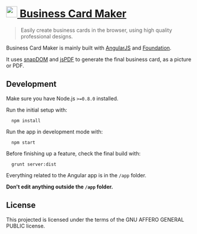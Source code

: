 <h1>
  <a href="https://www.bizcardmaker.com">
    <img src="/artwork/square-icon.png?raw=true" width="30">
    Business Card Maker
  </a>
</h1>

> Easily create business cards in the browser, using high quality professional designs.

Business Card Maker is mainly built with [AngularJS](https://angularjs.org/) and [Foundation](http://foundation.zurb.com/).

It uses [snapDOM](https://github.com/zumerlab/snapdom) and [jsPDF](http://parall.ax/products/jspdf) to generate the final business card, as a picture or PDF.

## Development

Make sure you have Node.js `>=0.8.0` installed.

Run the initial setup with:

```
  npm install
```

Run the app in development mode with:

```
  npm start
```

Before finishing up a feature, check the final build with:

```
  grunt server:dist
```

Everything related to the Angular app is in the `/app` folder.

**Don't edit anything outside the `/app` folder.**


## License

This projected is licensed under the terms of the GNU AFFERO GENERAL PUBLIC license.
